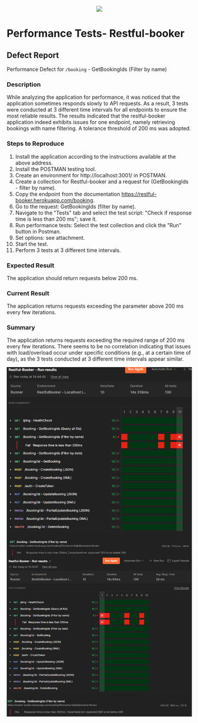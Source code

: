 <p align="center">
    <img src="https://skillicons.dev/icons?i=github,postman,github,postman,github,postman,github,postman,github,postman,github,postman,github,postman,github,postman,github" />
</p>

# Performance Tests- Restful-booker 

## Defect Report

Performance Defect for `/booking` - GetBookingIds (Filter by name)

### Description

While analyzing the application for performance, it was noticed that the application sometimes responds slowly to API requests. As a result, 3 tests were conducted at 3 different time intervals for all endpoints to ensure the most reliable results. The results indicated that the restful-booker application indeed exhibits issues for one endpoint, namely retrieving bookings with name filtering. A tolerance threshold of 200 ms was adopted.

### Steps to Reproduce

1. Install the application according to the instructions available at the above address.
2. Install the POSTMAN testing tool.
3. Create an environment for http://localhost:3001/ in POSTMAN.
4. Create a collection for Restful-booker and a request for (GetBookingIds - filter by name).
5. Copy the endpoint from the documentation https://restful-booker.herokuapp.com/booking.
6. Go to the request: GetBookingIds (filter by name).
7. Navigate to the "Tests" tab and select the test script: "Check if response time is less than 200 ms"; save it.
8. Run performance tests: Select the test collection and click the "Run" button in Postman.
9. Set options: see attachment.
10. Start the test.
11. Perform 3 tests at 3 different time intervals.

### Expected Result

The application should return requests below 200 ms.

### Current Result

The application returns requests exceeding the parameter above 200 ms every few iterations.

### Summary

The application returns requests exceeding the required range of 200 ms every few iterations. There seems to be no correlation indicating that issues with load/overload occur under specific conditions (e.g., at a certain time of day), as the 3 tests conducted at 3 different time intervals appear similar.

<div style="display: flex; justify-content: center;">
    <img src="https://github.com/JkellerX/restful-booker-API-Tests/blob/master/images/PerformanceTests.jpg" alt="PerformanceTests" style="width: 100%; max-width: 600px;">
</div>

<div style="display: flex; justify-content: center;">
    <img src="https://github.com/JkellerX/restful-booker-API-Tests/blob/master/images/PerformanceTests2.jpg" alt="PerformanceTests2" style="width: 100%; max-width: 600px;">
</div>

<div style="display: flex; justify-content: center;">
    <img src="https://github.com/JkellerX/restful-booker-API-Tests/blob/master/images/PerformanceTests3.jpg" alt="PerformanceTests3" style="width: 100%; max-width: 600px;">
</div>

<div style="display: flex; justify-content: center;">
    <img src="https://github.com/JkellerX/restful-booker-API-Tests/blob/master/images/PerformanceTests4.jpg" alt="PerformanceTests4" style="width: 100%; max-width: 600px;">
</div>